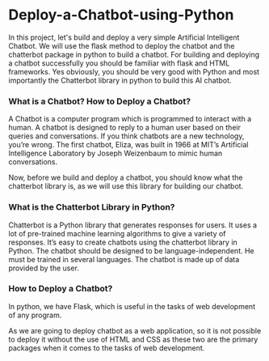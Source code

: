 # Deploy-a-Chatbot-using-Python

In this project, let's build and deploy a very simple Artificial Intelligent Chatbot. We will use the flask method to deploy the chatbot and the chatterbot package in python to build a chatbot. For building and deploying a chatbot successfully you should be familiar with flask and HTML frameworks. Yes obviously, you should be very good with Python and most importantly the Chatterbot library in python to build this AI chatbot.

### What is a Chatbot? How to Deploy a Chatbot?
A Chatbot is a computer program which is programmed to interact with a human. A chatbot is designed to reply to a human user based on their queries and conversations. If you think chatbots are a new technology, you’re wrong. The first chatbot, Eliza, was built in 1966 at MIT’s Artificial Intelligence Laboratory by Joseph Weizenbaum to mimic human conversations.

Now, before we build and deploy a chatbot, you should know what the chatterbot library is, as we will use this library for building our chatbot.

### What is the Chatterbot Library in Python?
Chatterbot is a Python library that generates responses for users. It uses a lot of pre-trained machine learning algorithms to give a variety of responses. It’s easy to create chatbots using the chatterbot library in Python. The chatbot should be designed to be language-independent. He must be trained in several languages. The chatbot is made up of data provided by the user.

### How to Deploy a Chatbot?
In python, we have Flask, which is useful in the tasks of web development of any program.

As we are going to deploy chatbot as a web application, so it is not possible to deploy it without the use of HTML and CSS as these two are the primary packages when it comes to the tasks of web development.
